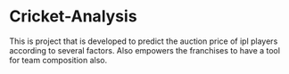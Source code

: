 # Cricket-Analysis

This is project that is developed to predict the auction price of ipl players according to several factors.
Also empowers the franchises to have a tool for team composition also.
